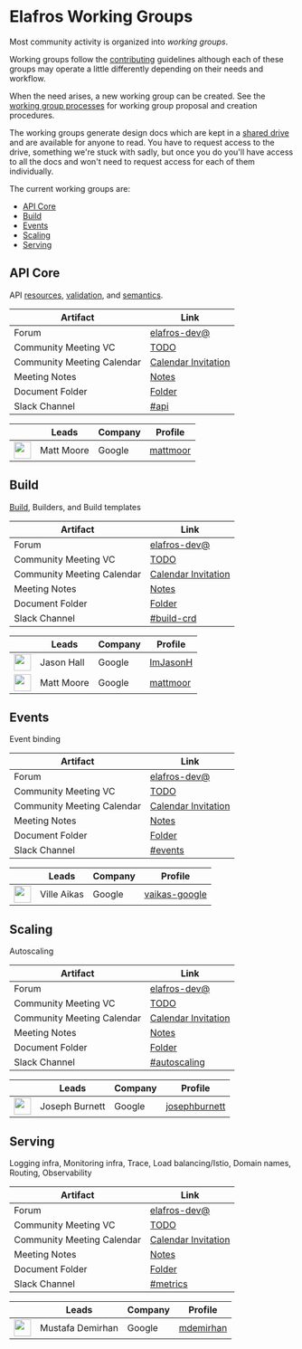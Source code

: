 # Elafros Working Groups

Most community activity is organized into *working groups*.

Working groups follow the [contributing](CONTRIBUTING.md) guidelines although
each of these groups may operate a little differently depending on their needs
and workflow.

When the need arises, a new working group can be created. See the [working group
processes](WORKING-GROUP-PROCESSES.md) for working group proposal and creation
procedures.

The working groups generate design docs which are kept in a [shared drive](TODO)
and are available for anyone to read. You have to request access to the drive,
something we're stuck with sadly, but once you do you'll have access to all the
docs and won't need to request access for each of them individually.

The current working groups are:

*   [API Core](#api-core)
*   [Build](#build)
*   [Events](#events)
*   [Scaling](#scaling)
*   [Serving](#serving)
<!-- TODO add charters for each group -->

## API Core

API [resources](../pkg/apis/ela), [validation](../pkg/webhook), and [semantics](../pkg/controller).

Artifact                   | Link
-------------------------- | ----
Forum                      | [elafros-dev@](https://groups.google.com/forum/#!forum/elafros-dev)
Community Meeting VC       | [TODO](TODO)
Community Meeting Calendar | [Calendar Invitation](TODO)
Meeting Notes              | [Notes](https://docs.google.com/document/d/1NC4klOdNaU-N-PsKLyXBqDKgNSHtxCDep29Ta2b5FK0/edit)
Document Folder            | [Folder](TODO)
Slack Channel              | [#api](https://elafros.slack.com)

&nbsp;                                                   | Leads      | Company | Profile
-------------------------------------------------------- | ---------- | ------- | -------
<img width="30px" src="https://github.com/mattmoor.png"> | Matt Moore | Google  | [mattmoor](https://github.com/mattmoor)

## Build

[Build](https://github.com/elafros/build), Builders, and Build templates

Artifact                   | Link
-------------------------- | ----
Forum                      | [elafros-dev@](https://groups.google.com/forum/#!forum/elafros-dev)
Community Meeting VC       | [TODO](TODO)
Community Meeting Calendar | [Calendar Invitation](TODO)
Meeting Notes              | [Notes](https://docs.google.com/document/d/1e7gMVFlJfkFdTcaWj2qETeRD9kSBG2Vh8mASPmQMYC0/edit)
Document Folder            | [Folder](TODO)
Slack Channel              | [#build-crd](https://elafros.slack.com)

&nbsp;                                                   | Leads      | Company | Profile
-------------------------------------------------------- | ---------- | ------- | -------
<img width="30px" src="https://github.com/ImJasonH.png"> | Jason Hall | Google  | [ImJasonH](https://github.com/ImJasonH)
<img width="30px" src="https://github.com/mattmoor.png"> | Matt Moore | Google  | [mattmoor](https://github.com/mattmoor)

## Events

Event binding

Artifact                   | Link
-------------------------- | ----
Forum                      | [elafros-dev@](https://groups.google.com/forum/#!forum/elafros-dev)
Community Meeting VC       | [TODO](TODO)
Community Meeting Calendar | [Calendar Invitation](TODO)
Meeting Notes              | [Notes](TODO)
Document Folder            | [Folder](TODO)
Slack Channel              | [#events](https://elafros.slack.com)

&nbsp;                                                        | Leads       | Company | Profile
------------------------------------------------------------- | ----------- | ------- | -------
<img width="30px" src="https://github.com/vaikas-google.png"> | Ville Aikas | Google  | [vaikas-google](https://github.com/vaikas-google)

## Scaling

Autoscaling

Artifact                   | Link
-------------------------- | ----
Forum                      | [elafros-dev@](https://groups.google.com/forum/#!forum/elafros-dev)
Community Meeting VC       | [TODO](TODO)
Community Meeting Calendar | [Calendar Invitation](TODO)
Meeting Notes              | [Notes](TODO)
Document Folder            | [Folder](TODO)
Slack Channel              | [#autoscaling](https://elafros.slack.com)

&nbsp;                                                        | Leads          | Company | Profile
------------------------------------------------------------- | -------------- | ------- | -------
<img width="30px" src="https://github.com/josephburnett.png"> | Joseph Burnett | Google  | [josephburnett](https://github.com/josephburnett)

## Serving

Logging infra, Monitoring infra, Trace, Load balancing/Istio, Domain names,
Routing, Observability

Artifact                   | Link
-------------------------- | ----
Forum                      | [elafros-dev@](https://groups.google.com/forum/#!forum/elafros-dev)
Community Meeting VC       | [TODO](TODO)
Community Meeting Calendar | [Calendar Invitation](TODO)
Meeting Notes              | [Notes](TODO)
Document Folder            | [Folder](TODO)
Slack Channel              | [#metrics](https://elafros.slack.com)

&nbsp;                                                    | Leads            | Company | Profile
--------------------------------------------------------- | ---------------- | ------- | -------
<img width="30px" src="https://github.com/mdemirhan.png"> | Mustafa Demirhan | Google  | [mdemirhan](https://github.com/mdemirhan)
